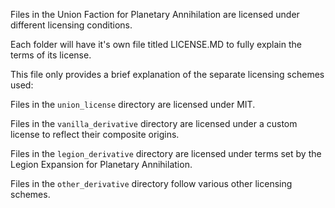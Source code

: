 Files in the Union Faction for Planetary Annihilation are licensed under different licensing conditions.

Each folder will have it's own file titled LICENSE.MD to fully explain the terms of its license.

This file only provides a brief explanation of the separate licensing schemes used:

Files in the `union_license` directory are licensed under MIT.

Files in the `vanilla_derivative` directory are licensed under a custom license to reflect their composite origins.

Files in the `legion_derivative` directory are licensed under terms set by the Legion Expansion for Planetary Annihilation.

Files in the `other_derivative` directory follow various other licensing schemes.